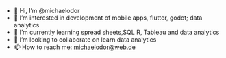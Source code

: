 - 👋 Hi, I’m @michaelodor
- 👀 I’m interested in development of mobile apps, flutter, godot; data analytics
- 🌱 I’m currently learning spread sheets,SQL R, Tableau and data analytics
- 💞️ I’m looking to collaborate on learn data analytics
- 📫 How to reach me: michaelodor@web.de

<!---
michaelodor/michaelodor is a ✨ special ✨ repository because its `README.md` (this file) appears on your GitHub profile.
You can click the Preview link to take a look at your changes.
--->
